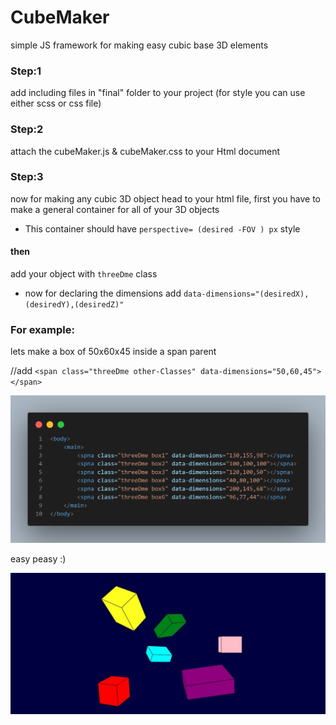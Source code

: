 # CubeMaker
simple JS framework for making easy cubic base 3D elements

### Step:1
add including files in "final" folder to your project (for style you can use either scss or css file)

### Step:2
attach the cubeMaker.js & cubeMaker.css to your Html document

### Step:3
now for making any cubic 3D object head to your html file, first you have to make a general container for all of your 3D objects
- This container should have `perspective= (desired -FOV ) px` style
#### then
add your object with `threeDme` class

- now for declaring the dimensions add `data-dimensions="(desiredX),(desiredY),(desiredZ)"`

### For example:
lets make a box of 50x60x45 inside a span parent

//add  `<span class="threeDme other-Classes" data-dimensions="50,60,45"></span>` 

![alt text](https://github.com/ArashkKH/CubeMaker/blob/main/asset/code.png)

easy peasy :)

![alt text](https://github.com/ArashkKH/CubeMaker/blob/main/asset/Screenshot%202022-10-02%20154348.jpg)

